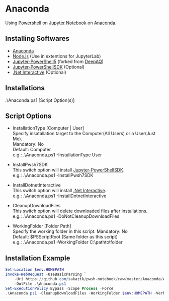 # Anaconda
Using [Powershell](https://github.com/PowerShell/PowerShell) on [Jupyter Notebook](https://jupyter.org/) on [Anaconda](https://www.anaconda.com/).  

## Installing Softwares
- [Anaconda](https://www.anaconda.com/)
- [Node.js](https://nodejs.org/) (Use in extentions for JupyterLab)
- [Jupyter-PowerShell5](https://github.com/sakaztk/Jupyter-PowerShellSDK/tree/powershellsdk/Jupyter-PowerShell5) (forked from [DeepAQ](https://github.com/DeepAQ/Jupyter-PowerShell5))
- [Jupyter-PowerShellSDK](https://github.com/sakaztk/Jupyter-PowerShellSDK) (Optional)
- [.Net Interactive](https://github.com/dotnet/interactive) (Optional)

## Installations
.\Anaconda.ps1 [Script Option(s)]
## Script Options
 - InstallationType [Computer | User]   
Specify insatallation target to the Computer(All Users) or a User(Just Me).  
Mandatory: No  
Default: Computer  
e.g.: .\Anaconda.ps1 -InstallationType User

- InstallPwsh7SDK  
This switch option will install [Jupyter-PowerShellSDK](https://github.com/sakaztk/Jupyter-PowerShellSDK).  
e.g.: .\Anaconda.ps1 -InstallPwsh7SDK

- InstallDotnetInteractive  
This switch option will install [.Net Interactive](https://github.com/dotnet/interactive).  
e.g.: .\Anaconda.ps1 -InstallDotnetInteractive

- CleanupDownloadFiles  
This switch option will delete downloaded files after installations.  
e.g.: .\Anaconda.ps1 -DoNotCleanupDownloadFiles

- WorkingFolder [Folder Path]  
Specify the working folder in this script.
Mandatory: No  
Default: $PSScriptRoot (Same folder as this script)  
e.g.: .\Anaconda.ps1 -WorkingFolder C:\pathto\folder

## Installation Example
``` PowerShell
Set-Location $env:HOMEPATH
Invoke-WebRequest -UseBasicParsing `
    -Uri https://github.com/sakaztk/pwsh-notebook/raw/master/Anaconda/Anaconda.ps1 `
    -OutFile .\Anaconda.ps1
Set-ExecutionPolicy Bypass -Scope Process -Force
.\Anaconda.ps1 -CleanupDownloadFiles -WorkingFolder $env:HOMEPATH -Verbose
```